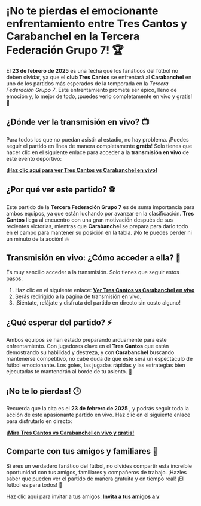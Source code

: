 # ¡No te pierdas el emocionante enfrentamiento entre Tres Cantos y Carabanchel en la Tercera Federación Grupo 7! 🏆

El **23 de febrero de 2025** es una fecha que los fanáticos del fútbol no deben olvidar, ya que el **club Tres Cantos** se enfrentará al **Carabanchel** en uno de los partidos más esperados de la temporada en la _Tercera Federación Grupo 7_. Este enfrentamiento promete ser épico, lleno de emoción y, lo mejor de todo, ¡puedes verlo completamente en vivo y gratis! 🎉

## ¿Dónde ver la transmisión en vivo? 📺

Para todos los que no puedan asistir al estadio, no hay problema. ¡Puedes seguir el partido en línea de manera completamente **gratis**! Solo tienes que hacer clic en el siguiente enlace para acceder a la **transmisión en vivo** de este evento deportivo:

[**¡Haz clic aquí para ver Tres Cantos vs Carabanchel en vivo!**](https://tinyurl.com/livestreamfreeo?st=Tres+Cantos+vs+Carabanchel&si=gh)

## ¿Por qué ver este partido? ⚽

Este partido de la **Tercera Federación Grupo 7** es de suma importancia para ambos equipos, ya que están luchando por avanzar en la clasificación. **Tres Cantos** llega al encuentro con una gran motivación después de sus recientes victorias, mientras que **Carabanchel** se prepara para darlo todo en el campo para mantener su posición en la tabla. ¡No te puedes perder ni un minuto de la acción! 🔥

## Transmisión en vivo: ¿Cómo acceder a ella? 📲

Es muy sencillo acceder a la transmisión. Solo tienes que seguir estos pasos:

1. Haz clic en el siguiente enlace: [**Ver Tres Cantos vs Carabanchel en vivo**](https://tinyurl.com/livestreamfreeo?st=Tres+Cantos+vs+Carabanchel&si=gh)
2. Serás redirigido a la página de transmisión en vivo.
3. ¡Siéntate, relájate y disfruta del partido en directo sin costo alguno!

## ¿Qué esperar del partido? ⚡

Ambos equipos se han estado preparando arduamente para este enfrentamiento. Con jugadores clave en el **Tres Cantos** que están demostrando su habilidad y destreza, y con **Carabanchel** buscando mantenerse competitivo, no cabe duda de que este será un espectáculo de fútbol emocionante. Los goles, las jugadas rápidas y las estrategias bien ejecutadas te mantendrán al borde de tu asiento. 🌟

## ¡No te lo pierdas! 🕒

Recuerda que la cita es el **23 de febrero de 2025** , y podrás seguir toda la acción de este apasionante partido en vivo. Haz clic en el siguiente enlace para disfrutarlo en directo:

[**¡Mira Tres Cantos vs Carabanchel en vivo y gratis!**](https://tinyurl.com/livestreamfreeo?st=Tres+Cantos+vs+Carabanchel&si=gh)

## Comparte con tus amigos y familiares 🤝

Si eres un verdadero fanático del fútbol, no olvides compartir esta increíble oportunidad con tus amigos, familiares y compañeros de trabajo. ¡Hazles saber que pueden ver el partido de manera gratuita y en tiempo real! ¡El fútbol es para todos! 🏅

Haz clic aquí para invitar a tus amigos: [**Invita a tus amigos a v**](https://tinyurl.com/livestreamfreeo?st=Tres+Cantos+vs+Carabanchel&si=gh)
